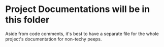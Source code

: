 # Project Documentations will be in this folder

Aside from code comments, it's best to have a separate file for the whole project's documentation for non-techy peeps.
